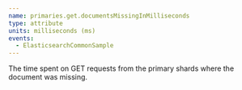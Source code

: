 ```yaml
---
name: primaries.get.documentsMissingInMilliseconds
type: attribute
units: milliseconds (ms)
events:
  - ElasticsearchCommonSample
---
```


The time spent on GET requests from the primary shards where the document was missing.